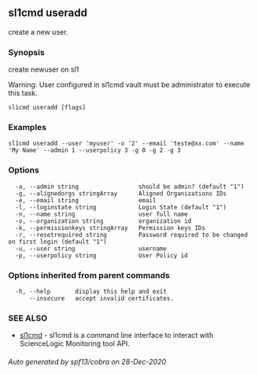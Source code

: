 ## sl1cmd useradd

create a new user.

### Synopsis

create newuser on sl1

Warning:
  User configured in sl1cmd vault must be administrator to execute this task.

```
sl1cmd useradd [flags]
```

### Examples

```
sl1cmd useradd --user 'myuser' -o '2' --email 'teste@xx.com' --name 'My Name' --admin 1 --userpolicy 3 -g 0 -g 2 -g 3
```

### Options

```
  -a, --admin string                 should be admin? (default "1")
  -g, --alignedorgs stringArray      Aligned Organizations IDs
  -e, --email string                 email
  -l, --loginstate string            Login State (default "1")
  -n, --name string                  user full name
  -o, --organization string          organization id
  -k, --permissionkeys stringArray   Permission keys IDs
  -r, --resetrequired string         Password required to be changed on first login (default "1")
  -u, --user string                  username
  -p, --userpolicy string            User Policy id
```

### Options inherited from parent commands

```
  -h, --help       display this help and exit
      --insecure   accept invalid certificates.
```

### SEE ALSO

* [sl1cmd](sl1cmd.md)	 - sl1cmd is a command line interface to interact with ScienceLogic Monitoring tool API.

###### Auto generated by spf13/cobra on 28-Dec-2020

